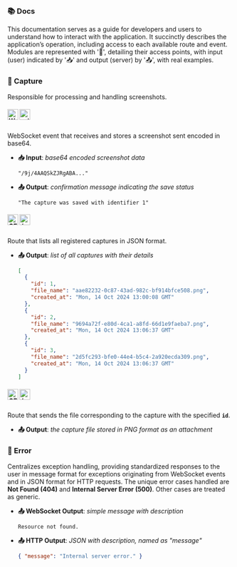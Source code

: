 ### 📚 Docs

This documentation serves as a guide for developers and users to understand how to interact with the application. It succinctly describes the application’s operation, including access to each available route and event. Modules are represented with '🧩', detailing their access points, with input (user) indicated by '📥' and output (server) by '📤', with real examples.

### 🧩 Capture

Responsible for processing and handling screenshots.

##### <img src="https://img.shields.io/badge/WS-D35400?style=flat-square" alt="WS" height="24px"> <img src="https://img.shields.io/badge/print__screen-F9E8D9?style=flat-square" alt="print_screen" height="24px">

WebSocket event that receives and stores a screenshot sent encoded in base64.

- **📥 Input**: _base64 encoded screenshot data_

  ```text
  "/9j/4AAQSkZJRgABA..."
  ```

- **📤 Output**: _confirmation message indicating the save status_

  ```text
  "The capture was saved with identifier 1"
  ```

##### <img src="https://img.shields.io/badge/GET-61AFFE?style=flat-square" alt="GET" height="24px"> <img src="https://img.shields.io/badge//capture/all-EBF3FB?style=flat-square" alt="/capture/all" height="24px">

Route that lists all registered captures in JSON format.

- **📤 Output**: _list of all captures with their details_

  ```json
  [
    {
      "id": 1,
      "file_name": "aae82232-0c87-43ad-982c-bf914bfce508.png",
      "created_at": "Mon, 14 Oct 2024 13:00:08 GMT"
    },
    {
      "id": 2,
      "file_name": "9694a72f-e80d-4ca1-a8fd-66d1e9faeba7.png",
      "created_at": "Mon, 14 Oct 2024 13:06:37 GMT"
    },
    {
      "id": 3,
      "file_name": "2d5fc293-bfe0-44e4-b5c4-2a920ecda309.png",
      "created_at": "Mon, 14 Oct 2024 13:06:37 GMT"
    }
  ]
  ```

##### <img src="https://img.shields.io/badge/GET-61AFFE?style=flat-square" alt="GET" height="24px"> <img src="https://img.shields.io/badge//capture/file/%3Cint:id%3E-EBF3FB?style=flat-square" alt="/capture/file/<int:id>" height="24px">

Route that sends the file corresponding to the capture with the specified **`id`**.

- **📤 Output**: _the capture file stored in PNG format as an attachment_

### 🧩 Error

Centralizes exception handling, providing standardized responses to the user in message format for exceptions originating from WebSocket events and in JSON format for HTTP requests. The unique error cases handled are **Not Found (404)** and **Internal Server Error (500)**. Other cases are treated as generic.

- **📤 WebSocket Output**: _simple message with description_

  ```text
  Resource not found.
  ```

- **📤 HTTP Output**: _JSON with description, named as "message"_

  ```json
  { "message": "Internal server error." }
  ```
